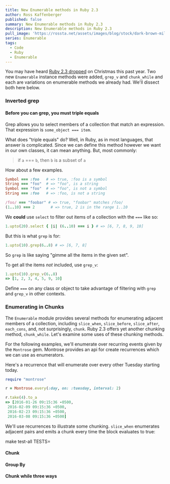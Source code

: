 ```yaml
---
title: New Enumerable methods in Ruby 2.3
author: Ross Kaffenberger
published: false
summary: New Enumerable methods in Ruby 2.3
description: New Enumerable methods in Ruby 2.3
pull_image: 'https://rossta.net/assets/images/blog/stock/dark-brown-milk-candy-pexels-photo.jpg'
series: Enumerable
tags:
  - Code
  - Ruby
  - Enumerable
---
```


You may have heard [Ruby 2.3 dropped](https://www.ruby-lang.org/en/news/2015/12/25/ruby-2-3-0-released/) on Christmas this past year. Two new `Enumerable` instance methods were added, `grep_v` and `chunk_while` and each are variations on enumerable methods we already had. We'll dissect both here below.

### Inverted grep

#### Before you can grep, you must triple equals

Grep allows you to select members of a collection that match an expression. That expression is `some_object === item`.

What does "triple equals" do? Well, in Ruby, as in most languages, that answer
is complicated. Since we can define this method however we want in our own
classes, it can mean anything. But, most commonly:

> if `a` === `b`, then `b` is a subset of `a`

How about a few examples.

```ruby
Symbol === :foo   # => true, :foo is a symbol
String === "foo"  # => "foo", is a string
Symbol === "foo"  # => "foo", is not a symbol
String === :foo   # => :foo, is not a string

/foo/ === "foobar" # => true, "foobar" matches /foo/
(1..10) === 2       # => true, 2 is in the range 1..10
```

We **could** use `select` to filter out items of a collection with the `===` like
so:

```ruby
1.upto(20).select { |i| (6..10) === i } # => [6, 7, 8, 9, 10]
```

But this is what `grep` is for:

```ruby
1.upto(10).grep(6..8) # => [6, 7, 8]
```

So `grep` is like saying "gimme all the items in the given set".

To get all the items *not* included, use `grep_v`:

```ruby
1.upto(10).grep_v(6..8)
=> [1, 2, 3, 4, 5, 9, 10]
```

Define `===` on any class or object to take advantage of filtering with `grep` and `grep_v` in other contexts.

### Enumerating in Chunks

The `Enumerable` module provides several methods for enumerating adjacent
members of a collection, including `slice_when`, `slice_before`, `slice_after`,
`each_cons`, and, not surprisingly, `chunk`. Ruby 2.3 offers yet another
chunking method, `chunk_while`. Let's examine some uses of these chunking
methods.

For the following examples, we'll enumerate over recurring events given by the
`Montrose` gem. Montrose provides an api for create recurrences which we can use
as enumerators.

Here's a recurrence that will enumerate over every other Tuesday
starting today.

```ruby
require "montrose"

r = Montrose.every(:day, on: :tuesday, interval: 2)

r.take(4).to_a
=> [2016-01-26 09:15:36 -0500,
 2016-02-09 09:15:36 -0500,
 2016-02-23 09:15:36 -0500,
 2016-03-08 09:15:36 -0500]
```

We'll use recurrences to illustrate some chunking.
`slice_when` enumerates adjacent pairs and emits a chunk every time the block
evaluates to true:

make test-all TESTS=

#### Chunk
#### Group By
#### Chunk while three ways


